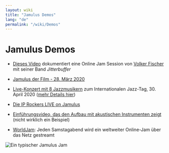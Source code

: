 ```yaml
---
layout: wiki
title: "Jamulus Demos"
lang: "de"
permalink: "/wiki/Demos"
---
```



# Jamulus Demos


* [Dieses Video](https://youtu.be/c8838jS2g3U) dokumentiert eine Online Jam Session von [Volker Fischer](https://sourceforge.net/u/corrados/profile/) mit seiner Band _Jitterbuffer_

* [Jamulus der Film - 28. März 2020](https://www.youtube.com/watch?v=2x-gwMmVK-s)

* [Live-Konzert mit 8 Jazzmusikern](https://www.youtube.com/watch?v=MpSIYxZMHw8&t=3307s) zum Internationalen Jazz-Tag, 30. April 2020 ([mehr Details hier](https://sourceforge.net/p/llcon/discussion/533517/thread/070485619d/#6b71))

* [Die IP Rockers LIVE on Jamulus](https://soundcloud.com/dematteoss/sets/the-ip-rockers-live-on-jamulus)

* [Einführungsvideo, das den Aufbau mit akustischen Instrumenten zeigt](https://www.youtube.com/watch?v=lB4ZxDb9vnU) (nicht wirklich ein Beispiel)

* [WorldJam](https://worldjam.vip/homepage.php): Jeden Samstagabend wird ein weltweiter Online-Jam über das Netz gestreamt

![Ein typischer Jamulus Jam](https://user-images.githubusercontent.com/4561747/79686157-1f1c1380-8236-11ea-9fdb-8a791dd2713f.png)
